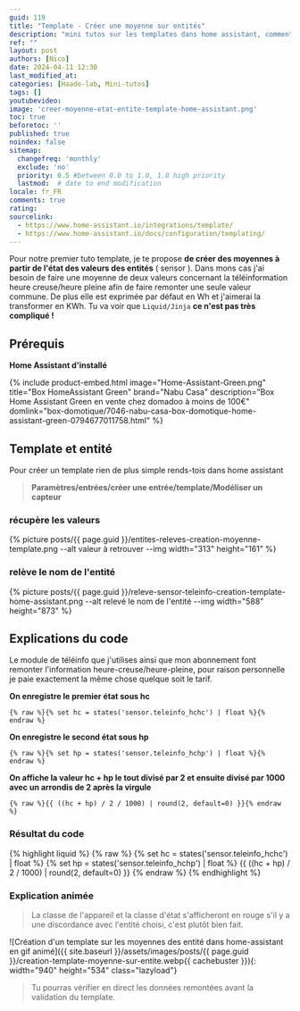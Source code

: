 ```yaml
---
guid: 119
title: "Template - Créer une moyenne sur entités"
description: "mini tutos sur les templates dans home assistant, comment créer une moyenne de l'état de plusieurs entitées."
ref: ""
layout: post
authors: [Nico]
date: 2024-04-11 12:30
last_modified_at: 
categories: [Haade-lab, Mini-tutos]
tags: []
youtubevideo:
image: 'creer-moyenne-etat-entite-template-home-assistant.png'
toc: true
beforetoc: ''
published: true
noindex: false
sitemap:
  changefreq: 'monthly'
  exclude: 'no'
  priority: 0.5 #between 0.0 to 1.0, 1.0 high priority
  lastmod:  # date to end modification
locale: fr_FR
comments: true
rating:  
sourcelink:
  - https://www.home-assistant.io/integrations/template/
  - https://www.home-assistant.io/docs/configuration/templating/
---
```

Pour notre premier tuto template, je te propose **de créer des moyennes à partir de l'état des valeurs des entités** ( sensor ). Dans mons cas j'ai besoin de faire une moyenne de deux valeurs concernant la téléinformation heure creuse/heure pleine afin de faire remonter une seule valeur commune. De plus elle est exprimée par défaut en Wh et j'aimerai la transformer en KWh. Tu va voir que ```Liquid/Jinja``` **ce n'est pas très compliqué !**

## Prérequis

**Home Assistant d'installé**

{% include product-embed.html image="Home-Assistant-Green.png" title="Box HomeAssistant Green" brand="Nabu Casa" description="Box Home Assistant Green en vente chez domadoo à moins de 100€" domlink="box-domotique/7046-nabu-casa-box-domotique-home-assistant-green-0794677011758.html" %}

## Template et entité

Pour créer un template rien de plus simple rends-tois dans home assistant 

> **Paramètres/entrées/créer une entrée/template/Modéliser un capteur**

### récupère les valeurs

{% picture posts/{{ page.guid }}/entites-releves-creation-moyenne-template.png --alt valeur à retrouver --img width="313" height="161" %}

### relève le nom de l'entité

{% picture posts/{{ page.guid }}/releve-sensor-teleinfo-creation-template-home-assistant.png --alt relevé le nom de l'entité --img width="588" height="873" %}

## Explications du code

Le module de téléinfo que j'utilises ainsi que mon abonnement font remonter l'information heure-creuse/heure-pleine, pour raison personnelle je paie exactement la même chose quelque soit le tarif.

**On enregistre le premier état sous hc**

```{% raw %}{% set hc = states('sensor.teleinfo_hchc') | float %}{% endraw %}```

**On enregistre le second état sous hp**

```{% raw %}{% set hp = states('sensor.teleinfo_hchp') | float %}{% endraw %}```

**On affiche la valeur hc + hp le tout divisé par 2 et ensuite divisé par 1000 avec un arrondis de 2 après la virgule**

```{% raw %}{{ ((hc + hp) / 2 / 1000) | round(2, default=0) }}{% endraw %}```

### Résultat du code

{% highlight liquid %}
{% raw %}
{% set hc = states('sensor.teleinfo_hchc') | float %}
{% set hp = states('sensor.teleinfo_hchp') | float %}
{{ ((hc + hp) / 2 / 1000) | round(2, default=0) }}
{% endraw %}
{% endhighlight %}

### Explication animée

> La classe de l'appareil et la classe d'état s'afficheront en rouge s'il y a une discordance avec l'entité choisi, c'est plutôt bien fait.

![Création d'un template sur les moyennes des entité dans home-assistant en gif animé]({{ site.baseurl }}/assets/images/posts/{{ page.guid }}/creation-template-moyenne-sur-entite.webp{{ cachebuster }}){: width="940" height="534" class="lazyload"}

> Tu pourras vérifier en direct les données remontées avant la validation du template.